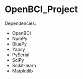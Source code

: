 # OpenBCI_Project
Dependencies:
* OpenBCI
* NumPy
* BluePy
* Yapsy
* PySerial
* SciPy
* Scikit-learn
* Matplotlib